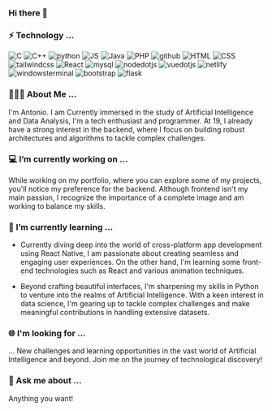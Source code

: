 ### Hi there 👋

### ⚡ Technology ...



![C](https://img.shields.io/badge/C-31A8FF?style=for-the-badge&logo=C&logoColor=white)
![C++](https://img.shields.io/badge/C++-31A8FF?style=for-the-badge&logo=Cplusplus&logoColor=white)
![python](https://img.shields.io/badge/Python-31A8FF?style=for-the-badge&logo=Python&logoColor=white)
![JS](https://img.shields.io/badge/JavaScript-31A8FF?style=for-the-badge&logo=JavaScript&logoColor=white)
![Java](https://img.shields.io/badge/Java-31A8FF?style=for-the-badge&logo=Java&logoColor=white)
![PHP](https://img.shields.io/badge/PHP-31A8FF?style=for-the-badge&logo=PHP&logoColor=white)
![github](https://img.shields.io/badge/GitHub-31A8FF?style=for-the-badge&logo=GitHub&logoColor=white)
![HTML](https://img.shields.io/badge/HTML5-31A8FF?style=for-the-badge&logo=HTML5&logoColor=white)
![CSS](https://img.shields.io/badge/CSS3-31A8FF?style=for-the-badge&logo=CSS3&logoColor=white)
![tailwindcss](https://img.shields.io/badge/tailwindcss-31A8FF?style=for-the-badge&logo=tailwindcss&logoColor=white)
![React](https://img.shields.io/badge/React-31A8FF?style=for-the-badge&logo=React&logoColor=white)
![mysql](https://img.shields.io/badge/mysql-31A8FF?style=for-the-badge&logo=mysql&logoColor=white)
![nodedotjs](https://img.shields.io/badge/nodedotjs-31A8FF?style=for-the-badge&logo=nodedotjs&logoColor=white)
![vuedotjs](https://img.shields.io/badge/vuedotjs-31A8FF?style=for-the-badge&logo=vuedotjs&logoColor=white)
![netlify](https://img.shields.io/badge/netlify-31A8FF?style=for-the-badge&logo=netlify&logoColor=white)
![windowsterminal](https://img.shields.io/badge/windowsterminal-31A8FF?style=for-the-badge&logo=windowsterminal&logoColor=white)
![bootstrap](https://img.shields.io/badge/bootstrap-31A8FF?style=for-the-badge&logo=bootstrap&logoColor=white)
![flask](https://img.shields.io/badge/flask-31A8FF?style=for-the-badge&logo=flask&logoColor=white)

### 🧑🏻‍🚀 About Me ...

I'm Antonio. I am Currently immersed in the study of Artificial Intelligence and Data Analysis, I'm a tech enthusiast and programmer. At 19, I already have a strong interest in the backend, where I focus on building robust architectures and algorithms to tackle complex challenges.

### 💻 I’m currently working on ...

While working on my portfolio, where you can explore some of my projects, you'll notice my preference for the backend. Although frontend isn't my main passion, I recognize the importance of a complete image and am working to balance my skills.

### 📖 I’m currently learning ...

- Currently diving deep into the world of cross-platform app development using React Native, I am passionate about creating seamless and engaging user experiences. On the other hand, I'm learning some front-end technologies such as React and various animation techniques.

- Beyond crafting beautiful interfaces, I'm sharpening my skills in Python to venture into the realms of Artificial Intelligence. With a keen interest in data science, I'm gearing up to tackle complex challenges and make meaningful contributions in handling extensive datasets.


### 🌐 I'm looking for ...

... New challenges and learning opportunities in the vast world of Artificial Intelligence and beyond. Join me on the journey of technological discovery!

### 💬 Ask me about ...

Anything you want!




<!-- 
- 🔭 I’m currently working on ...
- 🌱 I’m currently learning ...
- 👯 I’m looking to collaborate on ...
- 🤔 I’m looking for help with ...
- 💬 Ask me about ...
- 📫 How to reach me: ...
- 😄 Pronouns: ...
- ⚡ Fun fact: ...
-->
